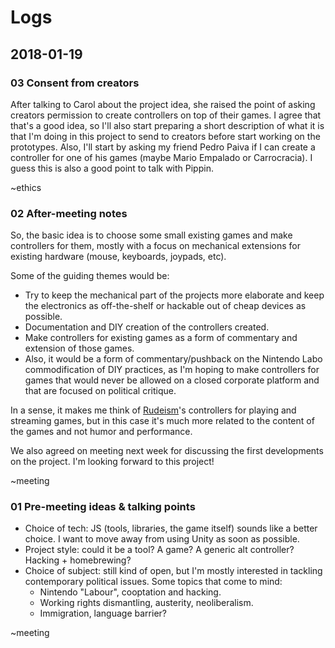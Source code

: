 # Logs

## 2018-01-19

### 03 Consent from creators

After talking to Carol about the project idea, she raised the point of asking creators permission to create controllers on top of their games. I agree that that's a good idea, so I'll also start preparing a short description of what it is that I'm doing in this project to send to creators before start working on the prototypes. Also, I'll start by asking my friend Pedro Paiva if I can create a controller for one of his games (maybe Mario Empalado or Carrocracia). I guess this is also a good point to talk with Pippin.

~ethics

### 02 After-meeting notes

So, the basic idea is to choose some small existing games and make controllers for them, mostly with a focus on mechanical extensions for existing hardware (mouse, keyboards, joypads, etc).

Some of the guiding themes would be:

- Try to keep the mechanical part of the projects more elaborate and keep the electronics as off-the-shelf or hackable out of cheap devices as possible.
- Documentation and DIY creation of the controllers created.
- Make controllers for existing games as a form of commentary and extension of those games.
- Also, it would be a form of commentary/pushback on the Nintendo Labo commodification of DIY practices, as I'm hoping to make controllers for games that would never be allowed on a closed corporate platform and that are focused on political critique.

In a sense, it makes me think of [Rudeism](https://www.twitch.tv/rudeism)'s controllers for playing and streaming games, but in this case it's much more related to the content of the games and not humor and performance.

We also agreed on meeting next week for discussing the first developments on the project. I'm looking forward to this project!

~meeting

### 01 Pre-meeting ideas & talking points

- Choice of tech: JS (tools, libraries, the game itself) sounds like a better choice. I want to move away from using Unity as soon as possible.
- Project style: could it be a tool? A game? A generic alt controller? Hacking + homebrewing?
- Choice of subject: still kind of open, but I'm mostly interested in tackling contemporary political issues. Some topics that come to mind:
  - Nintendo "Labour", cooptation and hacking.
  - Working rights dismantling, austerity, neoliberalism.
  - Immigration, language barrier?

~meeting
